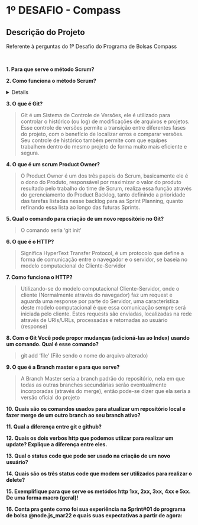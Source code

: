 # 1º DESAFIO - Compass

## Descrição do Projeto
<p align="justify"> Referente à perguntas do 1º Desafio do Programa de Bolsas Compass </p><br>

**1. Para que serve o método Scrum?**

**2. Como funciona o método Scrum?**
<details><blockquote>
O Scrum necessita de sua base estrutural para seu funcionamento. Para que ele seja realizado, é necessário uma equipe em que cada um assumirá um papel igualmente importante para o andamento do projeto, sendo os papeis: O Product Owner, Scrum Master e Time de Desenvolvimento. Com uma equipe bem definida ocorre o planejamento da Sprint, incluindo o seu tempo de duração (Que pode variar entre 2 até 4 semanas por Sprint), e é definida a prioridade e a divisão das tarefas, ou seja, o Sprint Backlog (Tendo como base o Product Backlog). A Sprint é o período onde o time de desenvolvimento trabalha para cumprir as tarefas designadas durante o Planning. Diariamente ocorre a Daily Scrum, uma reunião de 15 mins de duração que tem como propósito a melhoria contínua do time, repassando o andamento da tarefa, o planejamento pro próximo dia de trabalho e os impedimentos (se houverem) que estejam retardando o andamento da tarefa. Ao final da Sprint é realizada a Sprint Review, reunião esta que tem uma duração em média de 1h por semana de Sprint, nesta review há a presença de toda a equipe e do cliente e é apresentado os resultados da Sprint, das tarefas realizadas e, se os critérios foram atingidos, nesta reunião busca-se o feedback do Cliente e de preferência do usuário final também, por isso é interessante a presença deste na reunião. E por fim, ocorre o último item do ciclo, a Sprint Retrospective, que tem basicamente o objetivo de reunir a equipe para conversar sobre o quê ocorreu bem na Sprint anterior e o quê pode ser melhorado para a próxima Sprint, seguindo o fundamento de Melhoria Contínua do Scrum. Com isso, o ciclo se reinicia afim de planejar os objetivos da próxima Sprint.</blockquote> </details>

**3. O que é Git?**
<blockquote>Git é um Sistema de Controle de Versões, ele é utilizado para controlar o histórico (ou log) de modificações de arquivos e projetos. Esse controle de versões permite a transição entre diferentes fases do projeto, com o benefício de localizar erros e comparar versões. Seu controle de histórico também permite com que equipes trabalhem dentro do mesmo projeto de forma muito mais eficiente e segura.</blockquote>

**4. O que é um scrum Product Owner?**
<blockquote>O Product Owner é um dos três papeis do Scrum, basicamente ele é o dono do Produto, responsável por maximizar o valor do produto resultado pelo trabalho do time de Scrum, realiza essa função através do gerenciamento do Product Backlog, tanto definindo a prioridade das tarefas listadas nesse backlog para as Sprint Planning, quanto refinando essa lista ao longo das futuras Sprints.</blockquote>

**5. Qual o comando para criação de um novo repositório no Git?** 
<blockquote>O comando seria ‘git init’</blockquote>

**6. O que é o HTTP?**
<blockquote>Significa HyperText  Transfer Protocol, é um protocolo que define a forma de comunicação entre o navegador e o servidor, se baseia no modelo computacional de Cliente-Servidor</blockquote>
  
**7. Como funciona o HTTP?**
<blockquote>Utilizando-se do modelo computacional Cliente-Servidor, onde o cliente (Normalmente através do navegador) faz um request e aguarda uma response por parte do Servidor, uma característica deste modelo computacional é que essa comunicação sempre será iniciada pelo cliente. Estes requests são enviadas, localizadas na rede através de URIs/URLs, processadas e retornadas ao usuário (response)</blockquote>

**8. Com o Git Você pode propor mudanças (adicioná-las ao Index) usando um comando. Qual é esse comando?**
<blockquote>git add ‘file’ (File sendo o nome do arquivo alterado)</blockquote>

**9. O que é a Branch master e para que serve?**
<blockquote>A Branch Master seria a branch padrão do repositório, nela em que todas as outras branches secundárias serão eventualmente incorporadas (através do merge), então pode-se dizer que ela seria a versão oficial do projeto</blockquote>

**10. Quais são os comandos usados para atualizar um repositório local e fazer merge de um outro branch ao seu branch ativo?**

**11. Qual a diferença entre git e github?**

**12. Quais os dois verbos http que podemos utiizar para realizar um update? Explique a diferença entre eles.**

**13. Qual o status code que pode ser usado na criação de um novo usuário?**

**14. Quais são os três status code que modem ser utilizados para realizar o delete?**

**15. Exemplifique para que serve os metódos http 1xx, 2xx, 3xx, 4xx e 5xx. De uma forma macro (geral)!**

**16. Conta pra gente como foi sua experiência na Sprint#01 do programa de bolsa @node.js_mar22 e quais suas expectativas a partir de agora:** 
